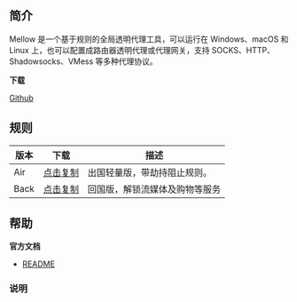 ## 简介

Mellow 是一个基于规则的全局透明代理工具，可以运行在 Windows、macOS 和 Linux 上，也可以配置成路由器透明代理或代理网关，支持 SOCKS、HTTP、Shadowsocks、VMess 等多种代理协议。

**下载**

[Github](https://github.com/mellow-io/mellow/releases)

## 规则

| 版本 | 下载                                                         | 描述                           |
| ---- | ------------------------------------------------------------ | ------------------------------ |
| Air  | [点击复制](https://raw.githubusercontent.com/DivineEngine/Rules/core/Kitsunebi/Air.conf) | 出国轻量版，带劫持阻止规则。   |
| Back | [点击复制](https://raw.githubusercontent.com/DivineEngine/Rules/core/Kitsunebi/Back.conf) | 回国版，解锁流媒体及购物等服务 |

## 帮助

**官方文档**

- [README](https://github.com/mellow-io/mellow)

### 说明

